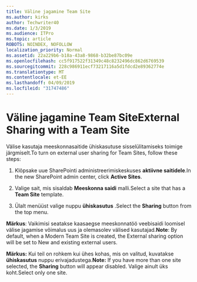 ```yaml
---
title: Väline jagamine Team Site
ms.author: kirks
author: Techwriter40
ms.date: 1/3/2019
ms.audience: ITPro
ms.topic: article
ROBOTS: NOINDEX, NOFOLLOW
localization_priority: Normal
ms.assetid: 22a229b6-b18a-43a8-9868-b32be87bc09e
ms.openlocfilehash: cc5f917522f31349c48c8232496dc862d6769539
ms.sourcegitcommit: 228c986911ecf73217116a5d1fdcd2e89362774e
ms.translationtype: MT
ms.contentlocale: et-EE
ms.lasthandoff: 04/09/2019
ms.locfileid: "31747486"
---
```

# <a name="external-sharing-with-a-team-site"></a><span data-ttu-id="469d2-102">Väline jagamine Team Site</span><span class="sxs-lookup"><span data-stu-id="469d2-102">External Sharing with a Team Site</span></span>

<span data-ttu-id="469d2-103">Välise kasutaja meeskonnasaitide ühiskasutuse sisselülitamiseks toimige järgmiselt.</span><span class="sxs-lookup"><span data-stu-id="469d2-103">To turn on external user sharing for Team Sites, follow these steps:</span></span> 
  
1. <span data-ttu-id="469d2-104">Klõpsake uue SharePointi administreerimiskeskuses **aktiivne saitidele**.</span><span class="sxs-lookup"><span data-stu-id="469d2-104">In the new SharePoint admin center, click **Active Sites**.</span></span>
  
2. <span data-ttu-id="469d2-105">Valige sait, mis sisaldab **Meeskonna saidi** malli.</span><span class="sxs-lookup"><span data-stu-id="469d2-105">Select a site that has a **Team Site** template.</span></span> 
  
3. <span data-ttu-id="469d2-106">Ülalt menüüst valige nuppu **ühiskasutus** .</span><span class="sxs-lookup"><span data-stu-id="469d2-106">Select the **Sharing** button from the top menu.</span></span> 
  
 <span data-ttu-id="469d2-107">**Märkus**: Vaikimisi seatakse kaasaegse meeskonnatöö veebisaidi loomisel välise jagamise võimalus uus ja olemasolev välised kasutajad.</span><span class="sxs-lookup"><span data-stu-id="469d2-107">**Note**: By default, when a Modern Team Site is created, the External sharing option will be set to New and existing external users.</span></span> 
  
 <span data-ttu-id="469d2-108">**Märkus:** Kui teil on rohkem kui ühes kohas, mis on valitud, kuvatakse **ühiskasutus** nuppu erivajadustega.</span><span class="sxs-lookup"><span data-stu-id="469d2-108">**Note:** If you have more than one site selected, the **Sharing** button will appear disabled.</span></span> <span data-ttu-id="469d2-109">Valige ainult üks koht.</span><span class="sxs-lookup"><span data-stu-id="469d2-109">Select only one site.</span></span> 
  

